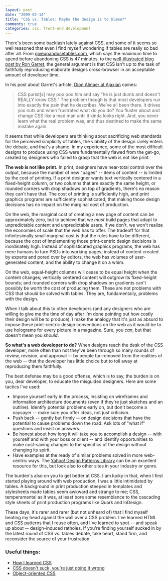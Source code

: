 ```yaml
--- 
layout: post
date: "2009-02-14"
title: "CSS vs. Tables: Maybe the design is to blame?"
comments: true
categories: css, front-end development
---
```


There's been some backlash lately against CSS, and some of it seems so well reasoned that even I find myself wondering if tables are really so bad after all. From <a href="http://giveupandusetables.com/">giveupandusetables.com</a>, which says the maximum time to spend before abandoning CSS is 47 minutes, to the <a href="http://www.flownet.com/ron/css-rant.html">well-illustrated blog post by Ron Garret</a>, the general argument is that CSS isn't up to the task of faithfully reproducing elaborate designs cross-browser in an acceptable amount of developer time.

In his post about Garret's article, <a href="http://ajaxian.com/archives/css-for-layout-another-rant">Dion Almaer at Ajaxian</a> opines:

<blockquote class="posterous_medium_quote">CSS purist[s] may poo poo him and say "he is just dumb and doesn't REALLY know CSS." The problem though is that most developers run into exactly the pain that he describes. We’ve all been there. It drives you nuts and when frustrated what do you do? You fluster about and change CSS like a mad man until it kinda looks right. And, you never learn what the real problem was, and thus destined to make the same mistake again.</blockquote>

It seems that while developers are thinking about sacrificing web standards for the perceived simplicity of tables, the viability of the design rarely enters the debate, and that's a shame. In my experience, some of the most difficult designs to produce using CSS were fundamentally flawed from the get-go, created by designers who failed to grasp that the web is not like print.

<strong>The web is not like print.</strong> In print, designers have near-total control over the output, because the number of new "pages" -- items of content -- is limited by the cost of printing. If a print designer wants text vertically centered in a fixed-height column, or two columns that are exactly the same height, or rounded corners with drop shadows on top of gradients, there's no reason they can't have that. The cost of printing is sufficiently high, and print graphics programs are sufficiently sophisticated, that making those design decisions has no impact on the marginal cost of production.

On the web, the marginal cost of creating a new page of content can be approximately zero, but to achieve that we <em>must</em> build pages that adapt to unpredictable content and unpredictable users. If we don't, we won't realize the economies of scale that the web has to offer. The tradeoff for that infinitesimally small marginal cost is that the rules have to be different, because the cost of implementing those print-centric design decisions is inordinately high. Instead of sophisticated graphics programs, the web has mere humans to turn PSDs into working pages; instead of content created by experts and pored over by editors, the web has volumes of user-generated content, and the ability to change it on a whim.

On the web, equal-height columns will cease to be equal height when the content changes; vertically centered content will outgrow its fixed-height bounds; and rounded corners with drop shadows on gradients can't possibly be worth the cost of producing them. These are not problems with CSS that should be solved with tables. They are, fundamentally, problems with the design.

When I talk about this to other developers (and any designers who are willing to give me the time of day after I'm done pointing out how costly their design will be to produce), I make the analogy that it's just as absurd to impose these print-centric design conventions on the web as it would be to use holograms for every picture in a magazine. Sure, you <em>can</em>, but that doesn't mean you <em>should</em>.

<strong>So what's a web developer to do?</strong> When designs reach the desk of the CSS developer, more often than not they've been through so many rounds of review, revision, and approval -- by people far-removed from the realities of the web -- that the developer has little choice but to toil away at reproducing them faithfully.

The best defense may be a good offense, which is to say, the burden is on you, dear developer, to educate the misguided designers. Here are some tactics I've used:
<ul>
<li>Impose yourself early in the process, insisting on wireframes and information architecture documents (even if they're just sketches and an outline). Identify potential problems early on, but don't become a naysayer -- make sure you offer ideas, not just criticism.</li>
<li>Push back -- gently but firmly -- on design decisions that have the potential to cause problems down the road. Ask lots of "what if" questions and insist on answers.</li>
<li>Be honest about how long it will take you to accomplish a design -- with yourself and with your boss or client -- and identify opportunities to make cost-saving changes to the specifics of the design without changing its spirit.</li>
<li>Have examples at the ready of similar problems solved in more web-centric ways. The <a href="http://developer.yahoo.com/ypatterns/">Yahoo! Design Patterns Library</a> can be an excellent resource for this, but look also to other sites in your industry or genre.</li>
</ul>

The burden's also on you to get better at CSS. I am lucky in that, when I first started playing around with web production, I was a little intimidated by tables. A background in print production steeped in templates and stylesheets made tables seem awkward and strange to me; CSS, temperamental as it was, at least bore some resemblance to the cascading style sheets of print production programs like Quark and InDesign.

These days, it's rarer and rarer (but not unheard of) that I find myself beating my head against the wall over a CSS problem. I've learned HTML and CSS patterns that I reuse often, and I've learned to spot -- and speak up about -- design-induced ratholes. If you're finding yourself sucked in by the latest round of CSS vs. tables debate, take heart, stand firm, and reconsider the source of your frustration.

<h3>Useful things:</h3>
<ul>
<li><a href="http://blog.rebeccamurphey.com/2007/12/24/learning-css-web-design/">How I learned CSS</a></li>
<li><a href="http://www.stubbornella.org/content/2009/02/12/css-doesn%E2%80%99t-suck-you%E2%80%99re-just-doing-it-wrong/">CSS doesn't suck, you're just doing it wrong</a></li>
<li><a href="http://www.slideshare.net/stubbornella/object-oriented-css">Object-oriented CSS</a></li>
</ul>